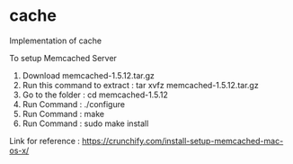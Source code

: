 # cache
Implementation of cache


To setup Memcached Server

1. Download memcached-1.5.12.tar.gz
2. Run this command to extract : tar xvfz memcached-1.5.12.tar.gz
3. Go to the folder : cd memcached-1.5.12
4. Run Command :  ./configure
5. Run Command :   make
6. Run Command : sudo make install


Link for reference : https://crunchify.com/install-setup-memcached-mac-os-x/
